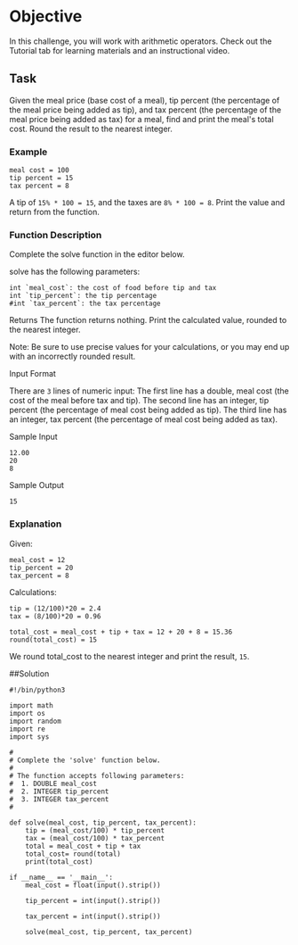 # Objective

In this challenge, you will work with arithmetic operators. Check out the Tutorial tab for learning materials and an instructional video.

## Task

Given the meal price (base cost of a meal), tip percent (the percentage of the meal price being added as tip), and tax percent (the percentage of the meal price being added as tax) for a meal, find and print the meal's total cost. Round the result to the nearest integer.

### Example
```
meal cost = 100
tip percent = 15
tax percent = 8
```

A tip of `15% * 100 = 15`, and the taxes are `8% * 100 = 8`. Print the value  and return from the function.

### Function Description
Complete the solve function in the editor below.

solve has the following parameters:
```plaintext
int `meal_cost`: the cost of food before tip and tax
int `tip_percent`: the tip percentage
#int `tax_percent`: the tax percentage
```
Returns The function returns nothing. Print the calculated value, rounded to the nearest integer.

Note: Be sure to use precise values for your calculations, or you may end up with an incorrectly rounded result.

Input Format

There are `3` lines of numeric input:
The first line has a double,  meal cost (the cost of the meal before tax and tip).
The second line has an integer, tip percent (the percentage of meal cost being added as tip).
The third line has an integer, tax percent (the percentage of meal cost being added as tax).

Sample Input
```
12.00
20
8
```
Sample Output
```
15
```
### Explanation

Given:
```
meal_cost = 12
tip_percent = 20
tax_percent = 8
```
Calculations:
```
tip = (12/100)*20 = 2.4
tax = (8/100)*20 = 0.96

total_cost = meal_cost + tip + tax = 12 + 20 + 8 = 15.36
round(total_cost) = 15
```
We round total_cost to the nearest integer and print the result, `15`.


##Solution

```code
#!/bin/python3

import math
import os
import random
import re
import sys

#
# Complete the 'solve' function below.
#
# The function accepts following parameters:
#  1. DOUBLE meal_cost
#  2. INTEGER tip_percent
#  3. INTEGER tax_percent
#

def solve(meal_cost, tip_percent, tax_percent):
    tip = (meal_cost/100) * tip_percent
    tax = (meal_cost/100) * tax_percent
    total = meal_cost + tip + tax
    total_cost= round(total)
    print(total_cost)

if __name__ == '__main__':
    meal_cost = float(input().strip())

    tip_percent = int(input().strip())

    tax_percent = int(input().strip())

    solve(meal_cost, tip_percent, tax_percent)
```


